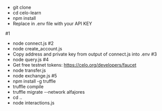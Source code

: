 * git clone 
* cd celo-learn
* npm install
* Replace <API KEY> in .env file with your API KEY

#1
* node connect.js
#2
* node create_account.js
* Copy address and private key from output of connect.js into .env
#3
* node query.js
#4
* Get free testnet tokens: https://celo.org/developers/faucet
* node transfer.js
* node exchange.js
#5
* npm install -g truffle
* truffle compile
* truffle migrate --network alfajores
* cd ..
* node interactions.js